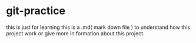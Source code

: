 # git-practice
this is just for learning
this is a .md( mark down file ) to understand how this project work or give more in formation about this project.
